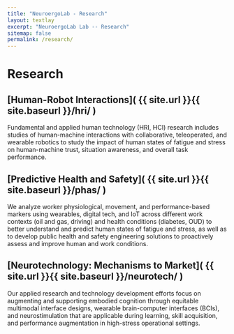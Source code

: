 ```yaml
---
title: "NeuroergoLab - Research"
layout: textlay
excerpt: "NeuroergoLab Lab -- Research"
sitemap: false
permalink: /research/
---
```


# Research

## [Human-Robot Interactions]( {{ site.url }}{{ site.baseurl }}/hri/ )
Fundamental and applied human technology (HRI, HCI) research includes studies of human-machine interactions with collaborative, teleoperated, and wearable robotics to study the impact of human states of fatigue and stress on human-machine trust, situation awareness, and overall task performance.


## [Predictive Health and Safety]( {{ site.url }}{{ site.baseurl }}/phas/ )
We analyze worker physiological, movement, and performance-based markers using wearables, digital tech, and IoT across different work contexts (oil and gas, driving) and health conditions (diabetes, OUD) to better understand and predict human states of fatigue and stress, as well as to develop public health and safety engineering solutions to proactively assess and improve human and work conditions.

## [Neurotechnology: Mechanisms to Market]( {{ site.url }}{{ site.baseurl }}/neurotech/ )
Our applied research and technology development efforts focus on augmenting and supporting embodied cognition through equitable multimodal interface designs, wearable brain-computer interfaces (BCIs), and neurostimulation that are applicable during learning, skill acquisition, and performance augmentation in high-stress operational settings.